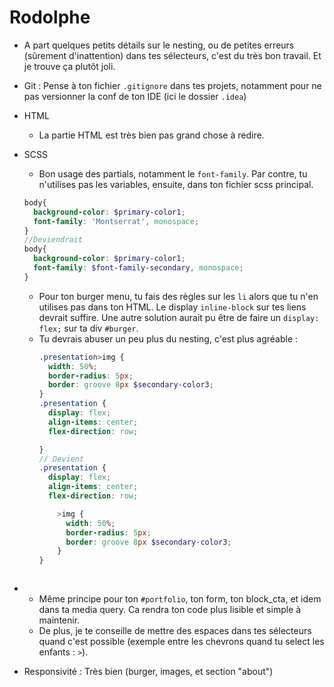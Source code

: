 # Rodolphe
- A part quelques petits détails sur le nesting, ou de petites erreurs (sûrement d'inattention) dans tes sélecteurs, c'est du très bon travail. Et je trouve ça plutôt joli.
- Git : Pense à ton fichier `.gitignore` dans tes projets, notamment pour ne pas versionner la conf de ton IDE (ici le dossier `.idea`)
- HTML
	- La partie HTML est très bien pas grand chose à redire.
- SCSS
	- Bon usage des partials, notamment le `font-family`. Par contre, tu n'utilises pas les variables, ensuite, dans ton fichier scss principal.
	```scss
	body{
	  background-color: $primary-color1;
	  font-family: 'Montserrat', monospace;
	}
	//Deviendrait
	body{
	  background-color: $primary-color1;
	  font-family: $font-family-secondary, monospace;
	}
	```
	- Pour ton burger menu, tu fais des règles sur les `li` alors que tu n'en utilises pas dans ton HTML. Le display `inline-block` sur tes liens devrait suffire. Une autre solution aurait pu être de faire un `display: flex;` sur ta div `#burger`.
	-  Tu devrais abuser un peu plus du nesting, c'est plus agréable :
		```scss
		.presentation>img {
		  width: 50%;
		  border-radius: 5px;
		  border: groove 8px $secondary-color3;
		}
		.presentation {
		  display: flex;
		  align-items: center;
		  flex-direction: row;

		}
		// Devient
		.presentation {
		  display: flex;
		  align-items: center;
		  flex-direction: row;

			>img {
			  width: 50%;
			  border-radius: 5px;
			  border: groove 8px $secondary-color3;
			}
		}
	```

-
	- Même principe pour ton `#portfolio`, ton form, ton block_cta, et idem dans ta media query. Ca rendra ton code plus lisible et simple à maintenir.
	-  De plus, je te conseille de mettre des espaces dans tes sélecteurs quand c'est possible (exemple entre les chevrons quand tu select les enfants : ` > `).

- Responsivité :  Très bien (burger, images, et section "about")
